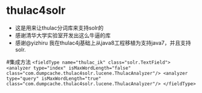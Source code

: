 # thulac4solr
* 这是用来让thulac分词库来支持solr的
* 感谢清华大学实验室开发出这么牛逼的库
* 感谢@yizhiru 我在thulac4j基础上从java8工程移植为支持java7，并且支持solr.

#集成方法
`
<fieldType name="thulac_ik" class="solr.TextField">
    <analyzer type="index" isMaxWordLength="false" class="com.dumpcache.thulac4solr.lucene.ThulacAnalyzer"/>
    <analyzer type="query" isMaxWordLength="true" class="com.dumpcache.thulac4solr.lucene.ThulacAnalyzer"/>
</fieldType>
`